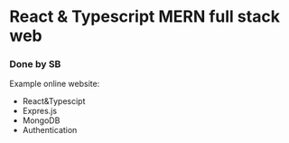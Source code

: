 # React & Typescript MERN full stack web

### Done by SB

Example online website:

- React&Typescipt
- Expres.js
- MongoDB
- Authentication
